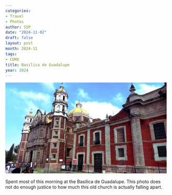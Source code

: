 ```yaml
---
categories:
- Travel
- Photos
author: SSP
date: "2024-11-02"
draft: false
layout: post
month: 2024-11
tags:
- CDMX
title: Basilica de Guadalupe
year: 2024
---
```


![](BasilicaDeGuadalupe.jpg)

Spent most of this morning at the Basilica de Guadalupe. This photo does not do enough justice to how much this old church is actually falling apart. 